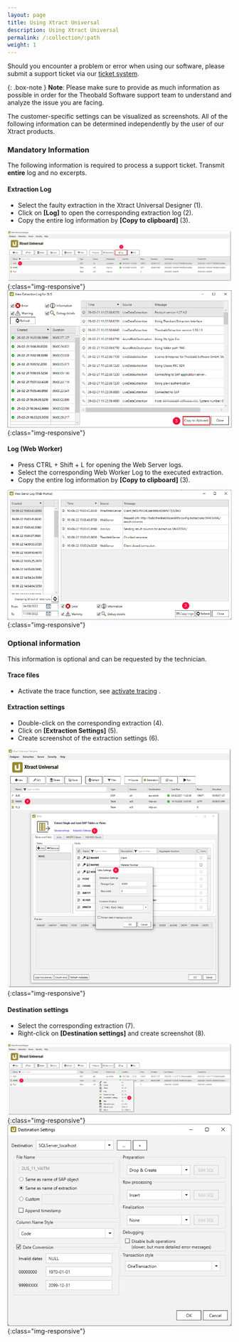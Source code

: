 ```yaml
---
layout: page
title: Using Xtract Universal
description: Using Xtract Universal
permalink: /:collection/:path
weight: 1
---
```

Should you encounter a problem or error when using our software, please submit a support ticket via our [ticket system]( https://support.theobald-software.com/helpdesk).

{: .box-note }
**Note**: Please make sure to provide as much information as possible in order for the Theobald Software support team to understand and analyze the issue you are facing.

The customer-specific settings can be visualized as screenshots. All of the following information can be determined independently by the user of our Xtract products.

### Mandatory Information
The following information is required to process a support ticket. Transmit **entire** log and no excerpts.

#### Extraction Log

- Select the faulty extraction in the Xtract Universal Designer (1).
- Click on **[Log]** to open the corresponding extraction log (2).
- Copy the entire log information by **[Copy to clipboard]** (3).

![XU-Log](/img/contents/open_extraction_log_window.png){:class="img-responsive"}
![XU-Log](/img/contents/xu_log_copy.png){:class="img-responsive"}

#### Log (Web Worker)

- Press CTRL + Shift + L for opening the Web Server logs.
- Select the corresponding Web Worker Log to the executed extraction.
- Copy the entire log information by **[Copy to clipboard]** (3).

![XU-Web Worker Log](/img/contents/web-worker-logs.png){:class="img-responsive"}

### Optional information 

This information is optional and can be requested by the technician. 

#### Trace files 

- Activate the trace function, see [activate tracing](https://help.theobald-software.com/en/xtract-universal/logging/logging-debug#activating-tracing) .
 
#### Extraction settings

- Double-click on the corresponding extraction (4).
- Click on **[Extraction Settings]** (5).
- Create screenshot of the extraction settings (6).

![XU-table_extraction_settings](/img/contents/xu_extraction_settings.png){:class="img-responsive"}

#### Destination settings

- Select the corresponding extraction (7).
- Right-click on **[Destination settings]** and create screenshot (8).

![XU-extraction_settings](/img/contents/xu_destinantion_settings.png){:class="img-responsive"}
![Destination Settings](/img/contents/destination-settings.png){:class="img-responsive"}






 



